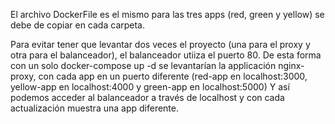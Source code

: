 El archivo DockerFile es el mismo para las tres apps (red, green y yellow) se debe de copiar en cada carpeta.

Para evitar tener que levantar dos veces el proyecto (una para el proxy y otra para el balanceador), el balanceador utiiza el puerto 80. 
De esta forma con un solo docker-compose up -d se levantarían la applicación nginx-proxy, con cada app en un puerto diferente 
(red-app en localhost:3000, yellow-app en localhost:4000 y green-app en localhost:5000)
Y así podemos acceder al balanceador a través de localhost y con cada actualización muestra una app diferente. 

